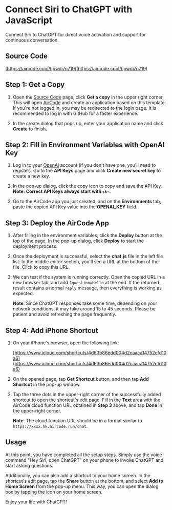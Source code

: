 # Connect Siri to ChatGPT with JavaScript

Connect Siri to ChatGPT for direct voice activation and support for continuous conversation.

<p align="center"><ACImage src="/_for_demos/errJ-DCavN.1678960179433_4ldns6dksyd.jpeg" width="280" /></p>

## Source Code

[https://aircode.cool/hpwdi7n719](https://aircode.cool/hpwdi7n719)

## Step 1: Get a Copy

1. Open the [Source Code](https://aircode.cool/hpwdi7n719) page, click **Get a copy** in the upper right corner. This will open [AirCode](https://aircode.io) and create an application based on this template. If you're not logged in, you may be redirected to the login page. It is recommended to log in with GitHub for a faster experience.

    <p align="center"><ACImage src="/_for_demos/7iBqrpbrMR.1678961115282_5j58e0jj3ek.jpeg" width="553" /></p>

2. In the create dialog that pops up, enter your application name and click **Create** to finish.

    <p align="center"><ACImage src="/_for_demos/QjOIQhLQRE.1678963311215_jz5wtb8616.jpeg" width="532" /></p>

    <p align="center"><ACImage src="/_for_demos/iKHNywGlC6.1678964136978_8c0scefyhgs.jpeg" width="1469" /></p>

## Step 2: Fill in Environment Variables with OpenAI Key

1. Log in to your [OpenAI](https://platform.openai.com/) account (if you don't have one, you'll need to register). Go to the **API Keys** page and click **Create new secret key** to create a new key.

    <p align="center"><ACImage src="/_for_demos/cXHixpCmmM.1678963697117_a47i0h0bx7m.jpeg" width="1112" /></p>

2. In the pop-up dialog, click the copy icon to copy and save the API Key. **Note: Correct API Keys always start with `sk-`.**

    <p align="center"><ACImage src="/_for_demos/pjtbwPn8SZ.1678963833926_ym91lypfua.jpeg" width="534" /></p>

3. Go to the AirCode app you just created, and on the **Environments** tab, paste the copied API Key value into the **OPENAI_KEY** field.

    <p align="center"><ACImage src="/_for_demos/q6poKOBInJ.1678965860730_lbyqxujhw5d.jpeg" width="420" /></p>

## Step 3: Deploy the AirCode App

1. After filling in the environment variables, click the **Deploy** button at the top of the page. In the pop-up dialog, click **Deploy** to start the deployment process.

    <p align="center"><ACImage src="/_for_demos/Vw259mD5Ql.1678966093481_q459dr9sah.jpeg" width="673" /></p>

2. Once the deployment is successful, select the **chat.js** file in the left file list. In the middle editor section, you'll see a URL at the bottom of the file. Click to copy this URL.

    <p align="center"><ACImage src="/_for_demos/k-5rOSznFW.1678966220369_a00sivzz5fw.jpeg" width="635" /></p>

3. We can test if the system is running correctly. Open the copied URL in a new browser tab, and add `?question=Hello` at the end. If the returned result contains a normal `reply` message, then everything is working as expected.

    **Note**: Since ChatGPT responses take some time, depending on your network conditions, it may take around 15 to 45 seconds. Please be patient and avoid refreshing the page frequently.

    <p align="center"><ACImage src="/_for_demos/RipZ_OJve0.1678967439515_2yekizmozer.jpeg" width="667" /></p>

## Step 4: Add iPhone Shortcut

1. On your iPhone's browser, open the following link:

    [https://www.icloud.com/shortcuts/4d63b86edd004d2caaca14752cfd10a6](https://www.icloud.com/shortcuts/4d63b86edd004d2caaca14752cfd10a6)

2. On the opened page, tap **Get Shortcut** button, and then tap **Add Shortcut** in the pop-up window.

    <p align="center"><ACImage src="/_for_demos/yvKtxGuFPq.1678968859522_kpe6swgobd.jpeg" width="280" /> <ACImage src="/_for_demos/abGZmCNVv1.1678969088799_rmddraoxfv9.jpeg" width="280" /></p>

3. Tap the three dots in the upper-right corner of the successfully added shortcut to open the shortcut's edit page. Fill in the **Text** area with the AirCode cloud function URL obtained in **Step 3** above, and tap **Done** in the upper-right corner.

    **Note**: The cloud function URL should be in a format similar to `https://xxxx.hk.aircode.run/chat`.

    <p align="center"><ACImage src="/_for_demos/npLd_synKw.1678969398038_x2798jq1qfm.jpeg" width="280" /> <ACImage src="/_for_demos/Esy7zNI3Q1.1678969555549_rd7ay1qh7ll.jpeg" width="280" /></p>

## Usage

At this point, you have completed all the setup steps. Simply use the voice command "Hey Siri, open ChatGPT" on your phone to invoke ChatGPT and start asking questions.

<p align="center"><ACImage src="/_for_demos/errJ-DCavN.1678960179433_4ldns6dksyd.jpeg" width="280" /></p>

Additionally, you can also add a shortcut to your home screen. In the shortcut's edit page, tap the **Share** button at the bottom, and select **Add to Home Screen** from the pop-up menu. This way, you can open the dialog box by tapping the icon on your home screen.

<p align="center"><ACImage src="/_for_demos/EOCMiSlTQd.1678973191167_6m66gudre3a.jpeg" width="280" /> <ACImage src="/_for_demos/J_jGyCyi99.1678969998197_e78fjwawq76.jpeg" width="280" /></p>

Enjoy your life with ChatGPT!
